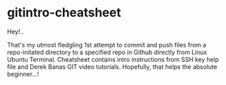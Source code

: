 gitintro-cheatsheet
===================
Hey!..

That's my utmost fledgling 1st attempt to commit and push files from a repo-initated directory to a specified repo in Github directly from Linux Ubuntu Terminal.
Cheatsheet contains intro instructions from SSH key help file and Derek Banas GIT video tutorials.
Hopefully, that helps the absolute beginner...!
